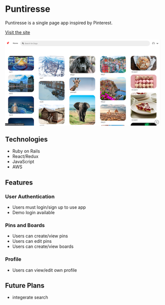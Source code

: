 # Puntiresse

Puntiresse is a single page app inspired by Pinterest.

[Visit the site](http://www.puntiresse.com/#/)

<div align="center">
  <img src="./app/assets/images/img1.png">
</div>

## Technologies
* Ruby on Rails
* React/Redux
* JavaScript
* AWS

## Features

### User Authentication
- Users must login/sign up to use app
- Demo login available

<!-- <div align="center">
  <img src="./app/assets/images/img2.png">
</div> -->

### Pins and Boards
- Users can create/view pins
- Users can edit pins
- Users can create/view boards

<!-- <div align="center">
  <img src="./app/assets/images/img3.png">
</div> -->

### Profile
- Users can view/edit own profile

<!-- <div align="center">
  <img src="./app/assets/images/img4.png">
</div> -->

## Future Plans
- integerate search